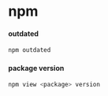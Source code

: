 # npm


#### outdated

```bash
npm outdated
```

#### package version

```bash
npm view <package> version
```
